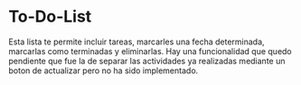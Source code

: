 # To-Do-List
Esta lista te permite incluir tareas, marcarles una fecha determinada, marcarlas como terminadas y eliminarlas. Hay una funcionalidad que quedo pendiente que fue la de separar las actividades ya realizadas mediante un boton de actualizar pero no ha sido implementado. 
